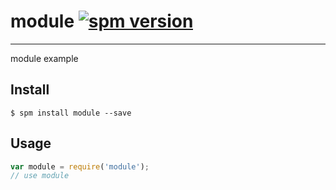 # module [![spm version](http://spmjs.io/badge/module)](http://spmjs.io/package/module)

---

module example

## Install

```
$ spm install module --save
```

## Usage

```js
var module = require('module');
// use module
```
